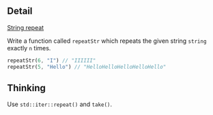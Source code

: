 ## Detail

[String repeat](https://www.codewars.com/kata/57a0e5c372292dd76d000d7e)

Write a function called `repeatStr` which repeats the given string `string` exactly `n` times.

```rust
repeatStr(6, "I") // "IIIIII"
repeatStr(5, "Hello") // "HelloHelloHelloHelloHello"
```
## Thinking

Use `std::iter::repeat()` and `take()`.